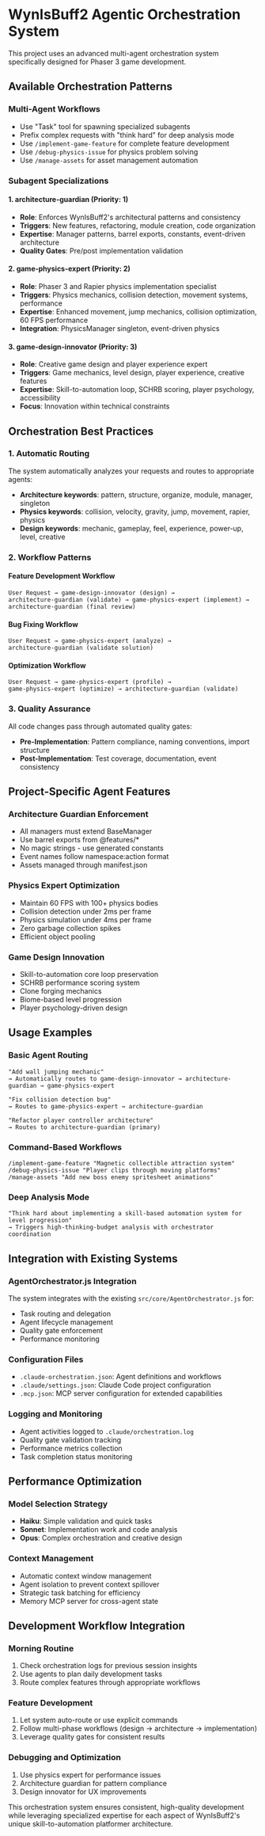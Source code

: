 # WynIsBuff2 Agentic Orchestration System

This project uses an advanced multi-agent orchestration system specifically designed for Phaser 3 game development.

## Available Orchestration Patterns

### Multi-Agent Workflows
- Use "Task" tool for spawning specialized subagents
- Prefix complex requests with "think hard" for deep analysis mode
- Use `/implement-game-feature` for complete feature development
- Use `/debug-physics-issue` for physics problem solving
- Use `/manage-assets` for asset management automation

### Subagent Specializations

#### 1. architecture-guardian (Priority: 1)
- **Role**: Enforces WynIsBuff2's architectural patterns and consistency
- **Triggers**: New features, refactoring, module creation, code organization
- **Expertise**: Manager patterns, barrel exports, constants, event-driven architecture
- **Quality Gates**: Pre/post implementation validation

#### 2. game-physics-expert (Priority: 2) 
- **Role**: Phaser 3 and Rapier physics implementation specialist
- **Triggers**: Physics mechanics, collision detection, movement systems, performance
- **Expertise**: Enhanced movement, jump mechanics, collision optimization, 60 FPS performance
- **Integration**: PhysicsManager singleton, event-driven physics

#### 3. game-design-innovator (Priority: 3)
- **Role**: Creative game design and player experience expert
- **Triggers**: Game mechanics, level design, player experience, creative features
- **Expertise**: Skill-to-automation loop, SCHRB scoring, player psychology, accessibility
- **Focus**: Innovation within technical constraints

## Orchestration Best Practices

### 1. Automatic Routing
The system automatically analyzes your requests and routes to appropriate agents:
- **Architecture keywords**: pattern, structure, organize, module, manager, singleton
- **Physics keywords**: collision, velocity, gravity, jump, movement, rapier, physics
- **Design keywords**: mechanic, gameplay, feel, experience, power-up, level, creative

### 2. Workflow Patterns

#### Feature Development Workflow
```
User Request → game-design-innovator (design) → 
architecture-guardian (validate) → game-physics-expert (implement) → 
architecture-guardian (final review)
```

#### Bug Fixing Workflow
```
User Request → game-physics-expert (analyze) → 
architecture-guardian (validate solution)
```

#### Optimization Workflow
```
User Request → game-physics-expert (profile) → 
game-physics-expert (optimize) → architecture-guardian (validate)
```

### 3. Quality Assurance
All code changes pass through automated quality gates:
- **Pre-Implementation**: Pattern compliance, naming conventions, import structure
- **Post-Implementation**: Test coverage, documentation, event consistency

## Project-Specific Agent Features

### Architecture Guardian Enforcement
- All managers must extend BaseManager
- Use barrel exports from @features/*
- No magic strings - use generated constants
- Event names follow namespace:action format
- Assets managed through manifest.json

### Physics Expert Optimization  
- Maintain 60 FPS with 100+ physics bodies
- Collision detection under 2ms per frame
- Physics simulation under 4ms per frame
- Zero garbage collection spikes
- Efficient object pooling

### Game Design Innovation
- Skill-to-automation core loop preservation
- SCHRB performance scoring system
- Clone forging mechanics
- Biome-based level progression
- Player psychology-driven design

## Usage Examples

### Basic Agent Routing
```
"Add wall jumping mechanic" 
→ Automatically routes to game-design-innovator → architecture-guardian → game-physics-expert

"Fix collision detection bug"
→ Routes to game-physics-expert → architecture-guardian

"Refactor player controller architecture"  
→ Routes to architecture-guardian (primary)
```

### Command-Based Workflows
```
/implement-game-feature "Magnetic collectible attraction system"
/debug-physics-issue "Player clips through moving platforms"
/manage-assets "Add new boss enemy spritesheet animations"
```

### Deep Analysis Mode
```
"Think hard about implementing a skill-based automation system for level progression"
→ Triggers high-thinking-budget analysis with orchestrator coordination
```

## Integration with Existing Systems

### AgentOrchestrator.js Integration
The system integrates with the existing `src/core/AgentOrchestrator.js` for:
- Task routing and delegation
- Agent lifecycle management  
- Quality gate enforcement
- Performance monitoring

### Configuration Files
- `.claude-orchestration.json`: Agent definitions and workflows
- `.claude/settings.json`: Claude Code project configuration
- `.mcp.json`: MCP server configuration for extended capabilities

### Logging and Monitoring
- Agent activities logged to `.claude/orchestration.log`
- Quality gate validation tracking
- Performance metrics collection
- Task completion status monitoring

## Performance Optimization

### Model Selection Strategy
- **Haiku**: Simple validation and quick tasks
- **Sonnet**: Implementation work and code analysis  
- **Opus**: Complex orchestration and creative design

### Context Management
- Automatic context window management
- Agent isolation to prevent context spillover
- Strategic task batching for efficiency
- Memory MCP server for cross-agent state

## Development Workflow Integration

### Morning Routine
1. Check orchestration logs for previous session insights
2. Use agents to plan daily development tasks
3. Route complex features through appropriate workflows

### Feature Development
1. Let system auto-route or use explicit commands
2. Follow multi-phase workflows (design → architecture → implementation)
3. Leverage quality gates for consistent results

### Debugging and Optimization  
1. Use physics expert for performance issues
2. Architecture guardian for pattern compliance  
3. Design innovator for UX improvements

This orchestration system ensures consistent, high-quality development while leveraging specialized expertise for each aspect of WynIsBuff2's unique skill-to-automation platformer architecture.